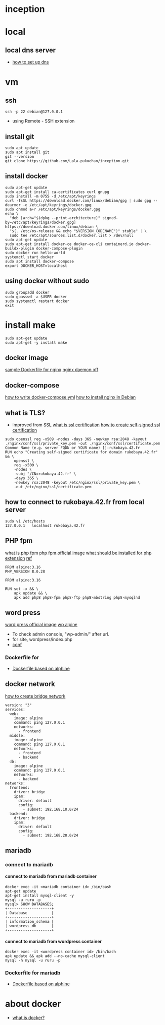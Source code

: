 # inception

# local
## local dns server
- [how to set up dns](https://blog.turai.work/entry/20190206/1549452268)

# vm
## ssh
```
ssh -p 22 debian@127.0.0.1
```
- using Remote - SSH extension

## install git
```
sudo apt update
sudo apt install git
git --version
git clone https://github.com/Lala-pukuchan/inception.git
```

## install docker
```
sudo apt-get update
sudo apt-get install ca-certificates curl gnupg
sudo install -m 0755 -d /etc/apt/keyrings
curl -fsSL https://download.docker.com/linux/debian/gpg | sudo gpg --dearmor -o /etc/apt/keyrings/docker.gpg
sudo chmod a+r /etc/apt/keyrings/docker.gpg
echo \
  "deb [arch="$(dpkg --print-architecture)" signed-by=/etc/apt/keyrings/docker.gpg] https://download.docker.com/linux/debian \
  "$(. /etc/os-release && echo "$VERSION_CODENAME")" stable" | \
  sudo tee /etc/apt/sources.list.d/docker.list > /dev/null
sudo apt-get update
sudo apt-get install docker-ce docker-ce-cli containerd.io docker-buildx-plugin docker-compose-plugin
sudo docker run hello-world
systemctl start docker
sudo apt install docker-compose
export DOCKER_HOST=localhost
```

## using docker without sudo
```
sudo groupadd docker
sudo gpasswd -a $USER docker
sudo systemctl restart docker
exit
```

# install make
```
sudo apt-get update
sudo apt-get -y install make
```

## docker image
[sample Dockerfile for nginx](https://github.com/nginxinc/docker-nginx/blob/1a8d87b69760693a8e33cd8a9e0c2e5f0e8b0e3c/stable/alpine-slim/Dockerfile)
[nginx daemon off](https://tottoto-toto.hatenablog.com/)

## docker-compose
[how to write docker-compose.yml](https://docs.docker.com/compose/compose-file/build/)
[how to install nginx in Debian](https://www.digitalocean.com/community/tutorials/how-to-install-nginx-on-debian-11)

## what is TLS?
- improved from SSL
[what is ssl certification](https://www.rworks.jp/system/system-column/sys-entry/21283/)
[how to create self-signed ssl certification](https://www.digitalocean.com/community/tutorials/how-to-create-a-self-signed-ssl-certificate-for-nginx-on-debian-10)
```
sudo openssl req -x509 -nodes -days 365 -newkey rsa:2048 -keyout ./nginx/conf/ssl/private_key.pem -out ./nginx/conf/ssl/certificate.pem
Common Name (e.g. server FQDN or YOUR name) []:rukobaya.42.fr
RUN echo "Creating self-signed certificate for domain rukobaya.42.fr" && \
    openssl \
    req -x509 \
    -nodes \
    -subj "/CN=rukobaya.42.fr" \
    -days 365 \
    -newkey rsa:2048 -keyout /etc/nginx/ssl/private_key.pem \
    -out /etc/nginx/ssl/certificate.pem
```

## how to connect to rukobaya.42.fr from local server
```
sudo vi /etc/hosts
127.0.0.1	localhost rukobaya.42.fr
```

## PHP fpm
[what is php fpm](https://hackers-high.com/linux/php-fpm-config/)
[php fpm official image](https://github.com/docker-library/php/blob/21967e6cd5f1240093d4f0b03d579397571cab9c/8.0/alpine3.16/fpm/Dockerfile)
[what should be installed for php extension](https://qiita.com/dalchan/items/20e758fe8646e7c58df8)
[ref](https://53ningen.com/docker-wordpress)
```
FROM alpine:3.16
PHP_VERSION 8.0.28
```
```
FROM alpine:3.16

RUN set -x && \
	apk update && \
	apk add php8 php8-fpm php8-ftp php8-mbstring php8-mysqlnd
```

## word press
[word press official image](https://github.com/docker-library/wordpress/blob/6fa05d9ba94e7cb48a53ff90878cc6fc777f7986/latest/php8.0/fpm-alpine/Dockerfile)
[wp alpine](https://github.com/yobasystems/alpine-php-wordpress/blob/master/alpine-php-wordpress-aarch64/Dockerfile)
- To check admin console, "wp-admin/" after url.
- for site, wordpress/index.php
- [conf](https://www.php.net/manual/en/install.fpm.configuration.php)

### Dockerfile for 
- [Dockerfile based on alphine](https://github.com/yobasystems/alpine-php-wordpress/blob/master/alpine-php-wordpress-aarch64/Dockerfile)

## docker network
[how to create bridge network](https://knowledge.sakura.ad.jp/26522/)
```
version: "3"
services:
  web:
    image: alpine
    command: ping 127.0.0.1
    networks:
      - frontend
  middle:
    image: alpine
    command: ping 127.0.0.1
    networks:
      - frontend
      - backend
  db:
    image: alpine
    command: ping 127.0.0.1
    networks:
      - backend
networks:
  frontend:
    driver: bridge
    ipam:
      driver: default
      config:
        - subnet: 192.168.10.0/24
  backend:
    driver: bridge
    ipam:
      driver: default
      config:
        - subnet: 192.168.20.0/24
```

## mariadb
### connect to mariadb
#### connect to mariadb from mariadb container
```
docker exec -it <mariadb container id> /bin/bash
apt-get update
apt-get install mysql-client -y
mysql -u ruru -p
mysql> SHOW DATABASES;
+--------------------+
| Database           |
+--------------------+
| information_schema |
| wordpress_db       |
+--------------------+
```
#### connect to mariadb from wordpress container
```
docker exec -it <wordpress container id> /bin/bash
apk update && apk add --no-cache mysql-client
mysql -h mysql -u ruru -p

```

### Dockerfile for mariadb
- [Dockerfile based on alphine](https://github.com/yobasystems/alpine-mariadb/blob/master/alpine-mariadb-aarch64/files/run.sh)

# about docker
- [what is docker?](https://tech-lab.sios.jp/archives/18811)